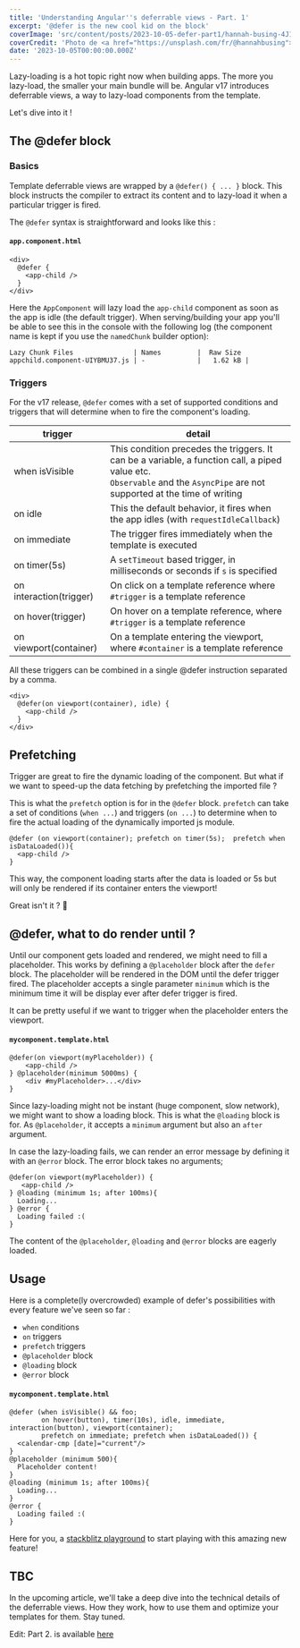 ```yaml
---
title: 'Understanding Angular''s deferrable views - Part. 1'
excerpt: '@defer is the new cool kid on the block'
coverImage: 'src/content/posts/2023-10-05-defer-part1/hannah-busing-4J16oO4MmXs-unsplash.jpg'
coverCredit: 'Photo de <a href="https://unsplash.com/fr/@hannahbusing">Hannah Busing</a> sur <a href="https://unsplash.com/fr/photos/4J16oO4MmXs">Unsplash</a>'
date: '2023-10-05T00:00:00.000Z'
---
```


Lazy-loading is a hot topic right now when building apps. The more you lazy-load, the smaller your main bundle will be. Angular v17 introduces deferrable views, a way to lazy-load components from the template.

Let's dive into it !

## The @defer block

### Basics

Template deferrable views are wrapped by a `@defer() { ... }` block. This block instructs the compiler to extract its content and to lazy-load it when a particular trigger is fired.

The `@defer` syntax is straightforward and looks like this :

#### **`app.component.html`**

```ng
<div>
  @defer {
    <app-child />
  }
</div>
```

Here the `AppComponent` will lazy load the `app-child` component as soon as the app is idle (the default trigger).
When serving/building your app you'll be able to see this in the console with the following log (the
component name is kept if you use the `namedChunk` builder option):

```text
Lazy Chunk Files               | Names         |  Raw Size
appchild.component-UIYBMU37.js | -             |   1.62 kB |
```

### Triggers

For the v17 release, `@defer` comes with a set of supported conditions and triggers that will determine when to fire the component's loading.

| trigger                 | detail                                                                                                                                                                         |
| ----------------------- | ------------------------------------------------------------------------------------------------------------------------------------------------------------------------------ |
| when isVisible          | This condition precedes the triggers. It can be a variable, a function call, a piped value etc. <br> `Observable` and the `AsyncPipe` are not supported at the time of writing |
| on idle                 | This the default behavior, it fires when the app idles (with `requestIdleCallback`)                                                                                            |
| on immediate            | The trigger fires immediately when the template is executed                                                                                                                    |
| on timer(5s)            | A `setTimeout` based trigger, in milliseconds or seconds if `s` is specified                                                                                                   |
| on interaction(trigger) | On click on a template reference where `#trigger` is a template reference                                                                                                      |
| on hover(trigger)       | On hover on a template reference, where `#trigger` is a template reference                                                                                                     |
| on viewport(container)  | On a template entering the viewport, where `#container` is a template reference                                                                                                |

All these triggers can be combined in a single @defer instruction separated by a comma.

```ng
<div>
  @defer(on viewport(container), idle) {
    <app-child />
  }
</div>
```

## Prefetching

Trigger are great to fire the dynamic loading of the component. But what if we want to speed-up the data fetching by prefetching the imported file ?

This is what the `prefetch` option is for in the `@defer` block.
`prefetch` can take a set of conditions (`when ...`) and triggers (`on ...`) to determine when to fire the actual loading of the dynamically imported js module.  

```ng
@defer (on viewport(container); prefetch on timer(5s);  prefetch when isDataLoaded()){
  <app-child />
}
```

This way, the component loading starts after the data is loaded or 5s but will only be rendered if its container enters the viewport!

Great isn't it ? 🚀

## @defer, what to do render until ?

Until our component gets loaded and rendered, we might need to fill a placeholder. This works by defining a
`@placeholder` block after the `defer` block. The placeholder will be rendered in the DOM until the defer trigger fired.
The placeholder accepts a single parameter `minimum` which is the minimum time it will be display ever after defer trigger is fired.

It can be pretty useful if we want to trigger when the placeholder enters the viewport.

#### **`mycomponent.template.html`**

```ng
@defer(on viewport(myPlaceholder)) {
    <app-child />
} @placeholder(minimum 5000ms) {
    <div #myPlaceholder>...</div>
}
```

Since lazy-loading might not be instant (huge component, slow network), we might want to show a loading block.
This is what the `@loading` block is for. As `@placeholder`, it accepts a `minimum` argument but also an `after` argument.

In case the lazy-loading fails, we can render an error message by defining it with an `@error` block. The error block takes no arguments;

```ng
@defer(on viewport(myPlaceholder)) {
   <app-child />
} @loading (minimum 1s; after 100ms){
  Loading...
} @error {
  Loading failed :( 
}
```

<div class="warning">The content of the <code>@placeholder</code>, <code>@loading</code> and <code>@error</code> blocks are eagerly loaded.</div>

## Usage

Here is a complete(ly overcrowded) example of defer's possibilities with every feature we've seen so far :

* `when` conditions
* `on` triggers
* `prefetch` triggers
* `@placeholder` block
* `@loading` block
* `@error` block

#### **`mycomponent.template.html`**

```ng
@defer (when isVisible() && foo; 
        on hover(button), timer(10s), idle, immediate, interaction(button), viewport(container); 
        prefetch on immediate; prefetch when isDataLoaded()) {
  <calendar-cmp [date]="current"/>
} 
@placeholder (minimum 500){
  Placeholder content!
}
@loading (minimum 1s; after 100ms){
  Loading...
}
@error {
  Loading failed :( 
}
```

Here for you, a [stackblitz playground](https://stackblitz.com/edit/angular-at?file=src%2Fmain.ts) to start playing with this amazing new feature!

## TBC

In the upcoming article, we'll take a deep dive into the technical details of the deferrable views. How they work, how to use them and optimize your templates for them. Stay tuned.

Edit: Part 2. is available [here](blog/2023-10-08-defer-part2)
